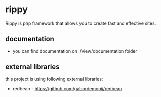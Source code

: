 # rippy
Rippy is php framework that allows you to create fast and effective sites.

## documentation
* you can find documentation on ./view/documentation folder 

## external libraries
this project is using following external libraries;
* redbean - https://github.com/gabordemooij/redbean
